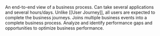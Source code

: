 An end-to-end view of a business process. Can take several applications and several hours/days.
Unlike [[User Journey]], all users are expected to complete the business journeys.
Joins multiple business events into a complete business process. Analyze and identify performance gaps and opportunities to optimize business performance.
